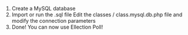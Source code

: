 1. Create a MySQL database
2. Import or run the .sql file
Edit the classes / class.mysql.db.php file and modify the connection parameters
3. Done! You can now use Ellection Poll!